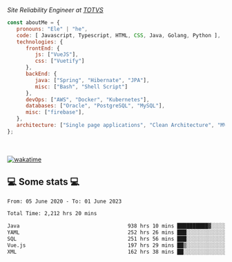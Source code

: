 <p><em>Site Reliability Engineer at <a href="https://www.totvs.com/">TOTVS</a></br>
</em></p>


```javascript
const aboutMe = {
   pronouns: "Ele" | "he",
   code: [ Javascript, Typescript, HTML, CSS, Java, Golang, Python ],
   technologies: {
      frontEnd: {
         js: ["VueJS"],
         css: ["Vuetify"]
      },
      backEnd: {
         java: ["Spring", "Hibernate", "JPA"],
         misc: ["Bash", "Shell Script"]
      },
      devOps: ["AWS", "Docker", "Kubernetes"],
      databases: ["Oracle", "PostgreSQL", "MySQL"],
      misc: ["firebase"],
   },
   architecture: ["Single page applications", "Clean Architecture", "MVC", "Microservices"],
};
```
</br></br>
[![wakatime](https://wakatime.com/badge/user/a3a8ed06-d304-4d6b-bc86-4adc418cdea7.svg)](https://wakatime.com/@a3a8ed06-d304-4d6b-bc86-4adc418cdea7)
<h2>💻 Some stats 💻</h2>

<!--START_SECTION:waka-->

```txt
From: 05 June 2020 - To: 01 June 2023

Total Time: 2,212 hrs 20 mins

Java                                   938 hrs 10 mins ██████████▓░░░░░░░░░░░░░░   42.41 %
YAML                                   252 hrs 26 mins ███░░░░░░░░░░░░░░░░░░░░░░   11.41 %
SQL                                    251 hrs 56 mins ███░░░░░░░░░░░░░░░░░░░░░░   11.39 %
Vue.js                                 197 hrs 29 mins ██▒░░░░░░░░░░░░░░░░░░░░░░   08.93 %
XML                                    162 hrs 38 mins ██░░░░░░░░░░░░░░░░░░░░░░░   07.35 %
```

<!--END_SECTION:waka-->
